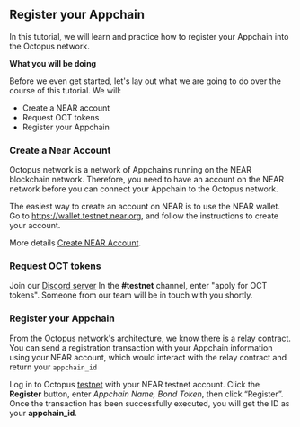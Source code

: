 ## Register your Appchain

In this tutorial, we will learn and practice how to register your Appchain into the Octopus network.

**What you will be doing**

Before we even get started, let's lay out what we are going to do over the course of this tutorial. We will:

* Create a NEAR account
* Request OCT tokens
* Register your Appchain

### Create a Near Account

Octopus network is a network of Appchains running on the NEAR blockchain network. Therefore, you need to have an account on the NEAR network before you can connect your Appchain to the Octopus network.

The easiest way to create an account on NEAR is to use the NEAR wallet. Go to https://wallet.testnet.near.org, and follow the instructions to create your account.

More details [Create NEAR Account](https://docs.near.org/docs/develop/basics/create-account).

### Request OCT tokens

Join our [Discord server](https://discord.gg/6GTJBkZA9Q)
In the **#testnet** channel, enter "apply for OCT tokens".
Someone from our team will be in touch with you shortly.

### Register your Appchain

From the Octopus network's architecture, we know there is a relay contract. You can send a registration transaction with your Appchain information using your NEAR account, which would interact with the relay contract and return your ```appchain_id```

Log in to Octopus [testnet](https://testnet.oct.network/) with your NEAR testnet account. Click the **Register** button, enter *Appchain Name, Bond Token*, then click “Register”. Once the transaction has been successfully executed, you will get the ID as your **appchain_id**.